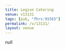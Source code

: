 ```yaml
---
title: Legion Catering
venue: v13131
tags: [pub, "fhrs:91563"]
permalink: /v/13131/
layout: venue
---
```

null